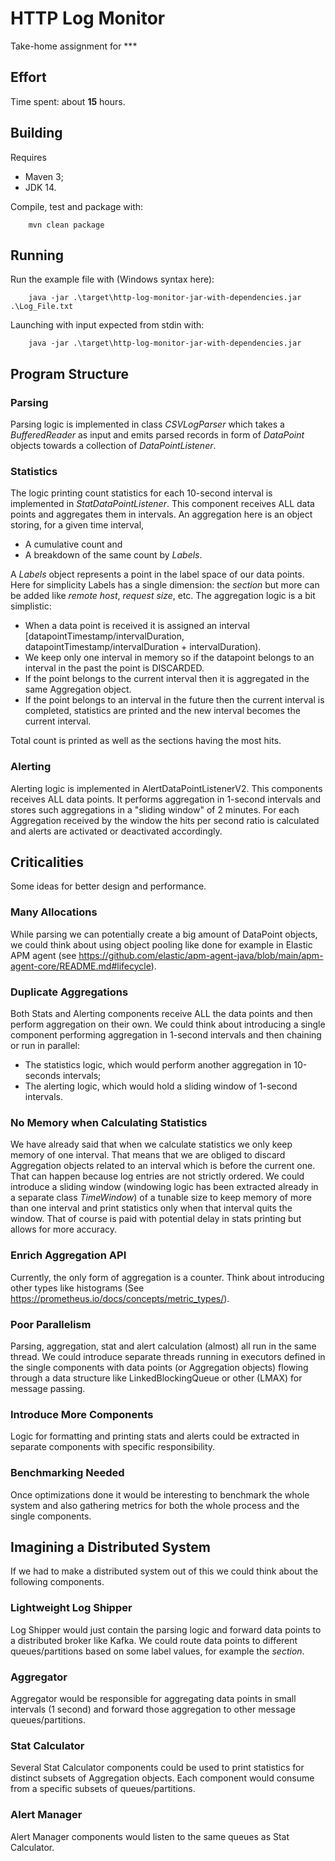 # HTTP Log Monitor
Take-home assignment for ***

## Effort
Time spent: about **15** hours.

## Building

Requires
* Maven 3;
* JDK 14.

Compile, test and package with:

        mvn clean package

## Running

Run the example file with (Windows syntax here):

        java -jar .\target\http-log-monitor-jar-with-dependencies.jar .\Log_File.txt

Launching with input expected from stdin with:

        java -jar .\target\http-log-monitor-jar-with-dependencies.jar

## Program Structure

### Parsing
Parsing logic is implemented in class _CSVLogParser_ which takes a _BufferedReader_ as input
and emits parsed records in form of _DataPoint_ objects towards a collection of _DataPointListener_.

### Statistics
The logic printing count statistics for each 10-second interval is implemented in
_StatDataPointListener_. This component receives ALL data points and aggregates them in intervals.
An aggregation here is an object storing, for a given time interval, 

* A cumulative count and
* A breakdown of the same count by _Labels_.

A _Labels_ object represents a point in the label space of our data points. Here for
simplicity Labels has a single dimension: the _section_ but more can be added like _remote host_, _request size_, etc.
The aggregation logic is a bit simplistic:

* When a data point is received it is assigned an interval [datapointTimestamp/intervalDuration, datapointTimestamp/intervalDuration + intervalDuration).
* We keep only one interval in memory so if the datapoint belongs to an interval in the past the point is DISCARDED.
* If the point belongs to the current interval then it is aggregated in the same Aggregation object.
* If the point belongs to an interval in the future then the current interval is completed, statistics are printed and the new interval becomes the current interval.

Total count is printed as well as the sections having the most hits.

### Alerting
Alerting logic is implemented in AlertDataPointListenerV2.
This components receives ALL data points. It performs aggregation in 1-second intervals and stores such
aggregations in a "sliding window" of 2 minutes.
For each Aggregation received by the window the hits per second ratio is calculated and alerts
are activated or deactivated accordingly.

## Criticalities
Some ideas for better design and performance.

### Many Allocations
While parsing we can potentially create a big amount of DataPoint objects, we could think
about using object pooling like done for example in Elastic APM agent (see https://github.com/elastic/apm-agent-java/blob/main/apm-agent-core/README.md#lifecycle).

### Duplicate Aggregations
Both Stats and Alerting components receive ALL the data points and then perform aggregation on their own.
We could think about introducing a single component performing aggregation in 1-second intervals and then chaining or run in parallel:
* The statistics logic, which would perform another aggregation in 10-seconds intervals;
* The alerting logic, which would hold a sliding window of 1-second intervals.

### No Memory when Calculating Statistics
We have already said that when we calculate statistics we only keep memory of one interval.
That means that we are obliged to discard Aggregation objects related to an interval which is before the current one. That can
happen because log entries are not strictly ordered.
We could introduce a sliding window (windowing logic has been extracted already in a separate class _TimeWindow_) of a tunable size to keep memory of more than one interval and print statistics only
when that interval quits the window. That of course is paid with potential delay in stats printing but allows for more accuracy.

### Enrich Aggregation API
Currently, the only form of aggregation is a counter. Think about introducing other types like histograms (See https://prometheus.io/docs/concepts/metric_types/).

### Poor Parallelism
Parsing, aggregation, stat and alert calculation (almost) all run in the same thread.
We could introduce separate threads running in executors defined in the single components with data points
(or Aggregation objects) flowing through a data structure like LinkedBlockingQueue or other (LMAX) for message passing.

### Introduce More Components
Logic for formatting and printing stats and alerts could be extracted in separate components with specific responsibility.

### Benchmarking Needed
Once optimizations done it would be interesting to benchmark the whole system and also gathering metrics for both the
whole process and the single components.

## Imagining a Distributed System
If we had to make a distributed system out of this we could think about the following components.

### Lightweight Log Shipper
Log Shipper would just contain the parsing logic and forward data points to a distributed broker like Kafka.
We could route data points to different queues/partitions based on some label values, for example the _section_.

### Aggregator
Aggregator would be responsible for aggregating data points in small intervals (1 second) and forward those aggregation to
other message queues/partitions. 

### Stat Calculator
Several Stat Calculator components could be used to print statistics for distinct subsets of Aggregation objects.
Each component would consume from a specific subsets of queues/partitions.

### Alert Manager
Alert Manager components would listen to the same queues as Stat Calculator.